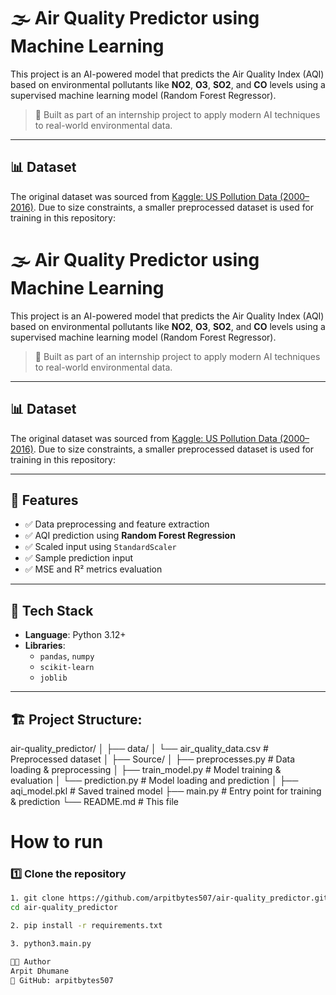 # 🌫️ Air Quality Predictor using Machine Learning

This project is an AI-powered model that predicts the Air Quality Index (AQI) based on environmental pollutants like **NO2**, **O3**, **SO2**, and **CO** levels using a supervised machine learning model (Random Forest Regressor).

> 📍 Built as part of an internship project to apply modern AI techniques to real-world environmental data.

---

## 📊 Dataset

The original dataset was sourced from [Kaggle: US Pollution Data (2000–2016)](https://www.kaggle.com/datasets/sogun3/uspollution). Due to size constraints, a smaller preprocessed dataset is used for training in this repository:

# 🌫️ Air Quality Predictor using Machine Learning

This project is an AI-powered model that predicts the Air Quality Index (AQI) based on environmental pollutants like **NO2**, **O3**, **SO2**, and **CO** levels using a supervised machine learning model (Random Forest Regressor).

> 📍 Built as part of an internship project to apply modern AI techniques to real-world environmental data.

---

## 📊 Dataset

The original dataset was sourced from [Kaggle: US Pollution Data (2000–2016)](https://www.kaggle.com/datasets/sogun3/uspollution). Due to size constraints, a smaller preprocessed dataset is used for training in this repository:


---

## 🚀 Features

- ✅ Data preprocessing and feature extraction
- ✅ AQI prediction using **Random Forest Regression**
- ✅ Scaled input using `StandardScaler`
- ✅ Sample prediction input
- ✅ MSE and R² metrics evaluation

---

## 🧠 Tech Stack

- **Language**: Python 3.12+
- **Libraries**:
  - `pandas`, `numpy`
  - `scikit-learn`
  - `joblib`

---

## 🏗️ Project Structure:
air-quality_predictor/
│
├── data/
│ └── air_quality_data.csv # Preprocessed dataset
│
├── Source/
│ ├── preprocesses.py # Data loading & preprocessing
│ ├── train_model.py # Model training & evaluation
│ └── prediction.py # Model loading and prediction
│
├── aqi_model.pkl # Saved trained model
├── main.py # Entry point for training & prediction
└── README.md # This file

# How to run

### 1️⃣ Clone the repository
```bash
1. git clone https://github.com/arpitbytes507/air-quality_predictor.git
cd air-quality_predictor

2. pip install -r requirements.txt

3. python3.main.py 

👨‍💻 Author
Arpit Dhumane
🔗 GitHub: arpitbytes507
